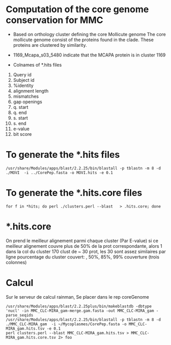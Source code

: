 Computation of the core genome conservation for MMC
======================================================
* Based on orthology cluster defining the core Mollicute genome
The core mollicute genome consist of the proteins found in the clade. These proteins are clustered by similarity.
 
* 1169_Mcapa_s03_5480 indicate that the MCAPA protein is in cluster 1169

* Colnames of *.hits files 

1. Query id
1. Subject id
1. %identity
1. alignment length
1. mismatches
1. gap openings
1. q. start
1. q. end
1. s. start
1. s. end
1. e-value
1. bit score


# To generate the *.hits files 

    /usr/share/Modules/apps/blast/2.2.25/bin/blastall -p tblastn -m 8 -d ./MOVI  -i ../CorePep.fasta -o MOVI.hits -e 0.1

# To generate the *.hits.core files 

    for f in *hits; do perl ./clusters.perl --blast   > .hits.core; done


# *.hits.core 
On prend le meilleur alignement parmi chaque cluster (Par E-value)
si ce meilleur alignement couvre plus de 50% de la prot correspondante, alors 1 dans la col du cluster 
170 clust de ~ 30 prot, les 30 sont assez similaires 
par ligne pourcentage du cluster couvert: , 50%, 85%, 99% couverture (trois colonnes)


# Calcul 
Sur le serveur de calcul rainman, 
Se placer dans le rep coreGenome 

    /usr/share/Modules/apps/blast/2.2.25plus/bin/makeblastdb -dbtype 'nucl' -in MMC_CLC-MIRA_gam-merge.gam.fasta -out MMC_CLC-MIRA_gam -parse_seqids
    /usr/share/Modules/apps/blast/2.2.25/bin/blastall -p tblastn -m 8 -d ./MMC_CLC-MIRA_gam  -i ~/Mycoplasmes/CorePep.fasta -o MMC_CLC-MIRA_gam.hits.tsv -e 0.1
    perl clusters.perl --blast MMC_CLC-MIRA_gam.hits.tsv > MMC_CLC-MIRA_gam.hits.core.tsv 2> foo
